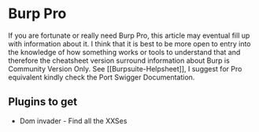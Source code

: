 # Burp Pro

If you are fortunate or really need Burp Pro, this article may eventual fill up with information about it. I think that it is best to be more open to entry into the knowledge of how something works or tools to understand that and therefore the cheatsheet version surround information about Burp is Community Version Only. See [[Burpsuite-Helpsheet]], I suggest for Pro equivalent kindly check the Port Swigger Documentation. 

## Plugins to get

- Dom invader - Find all the XXSes